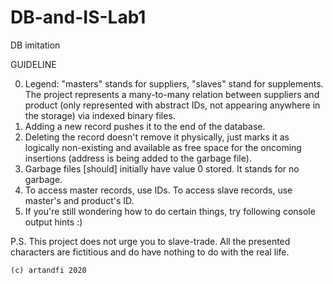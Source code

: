 # DB-and-IS-Lab1
DB imitation

GUIDELINE

0. Legend: "masters" stands for suppliers, "slaves" stand for supplements. The project represents a many-to-many relation between suppliers and product (only represented with abstract IDs, not appearing anywhere in the storage) via indexed binary files.
1. Adding a new record pushes it to the end of the database.
2. Deleting the record doesn't remove it physically, just marks it as logically non-existing and available as free space for the oncoming insertions (address is being added to the garbage file).
3. Garbage files [should] initially have value 0 stored. It stands for no garbage.
4. To access master records, use IDs. To access slave records, use master's and product's ID.
5. If you're still wondering how to do certain things, try following console output hints :)

P.S. This project does not urge you to slave-trade. All the presented characters are fictitious and do have nothing to do with the real life.

~~~~~~~~~
(c) artandfi 2020
